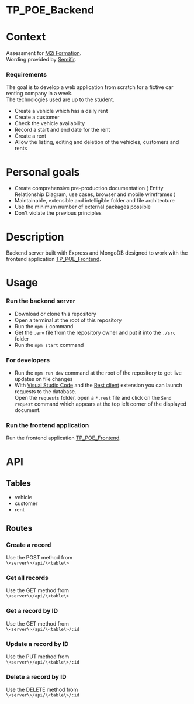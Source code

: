 # TP_POE_Backend

# Context

Assessment for [M2i Formation](https://www.m2iformation.fr/).  
Wording provided by [Semifir](https://fr.linkedin.com/company/semifir).  

### Requirements

The goal is to develop a web application from scratch for a fictive car renting company in a week.  
The technologies used are up to the student.

- Create a vehicle which has a daily rent
- Create a customer
- Check the vehicle availability
- Record a start and end date for the rent
- Create a rent
- Allow the listing, editing and deletion of the vehicles, customers and rents

# Personal goals

- Create comprehensive pre-production documentation ( Entity Relationship Diagram, use cases, browser and mobile wireframes )
- Maintainable, extensible and intelligible folder and file architecture
- Use the minimum number of external packages possible
- Don't violate the previous principles

# Description

Backend server built with Express and MongoDB designed to work with the frontend application [TP_POE_Frontend](https://github.com/Alain-RAMBELOSON/TP_POE_Frontend).

# Usage

### Run the backend server

- Download or clone this repository
- Open a terminal at the root of this repository  
- Run the `npm i` command  
- Get the `.env` file from the repository owner and put it into the `./src` folder 
- Run the `npm start` command

### For developers

- Run the `npm run dev` command at the root of the repository to get live updates on file changes
- With [Visual Studio Code](https://code.visualstudio.com/download) and the [Rest client](https://github.com/Huachao/vscode-restclient) extension you can launch requests to the database.  
Open the `requests` folder, open a `*.rest` file and click on the `Send request` command which appears at the top left corner of the displayed document. 

### Run the frontend application

Run the frontend application [TP_POE_Frontend](https://github.com/Alain-RAMBELOSON/TP_POE_Frontend).

# API

## Tables

- vehicle
- customer
- rent

## Routes
### Create a record  
Use the POST method from  
`\<server\>/api/\<table\>`

### Get all records
Use the GET method from   
`\<server\>/api/\<table\>`

### Get a record by ID
Use the GET method from  
`\<server\>/api/\<table\>/:id`

### Update a record by ID
Use the PUT method from  
`\<server\>/api/\<table\>/:id`

### Delete a record by ID
Use the DELETE method from  
`\<server\>/api/\<table\>/:id`
